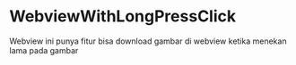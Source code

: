# WebviewWithLongPressClick
 Webview ini punya fitur bisa download gambar di webview ketika menekan lama pada gambar
